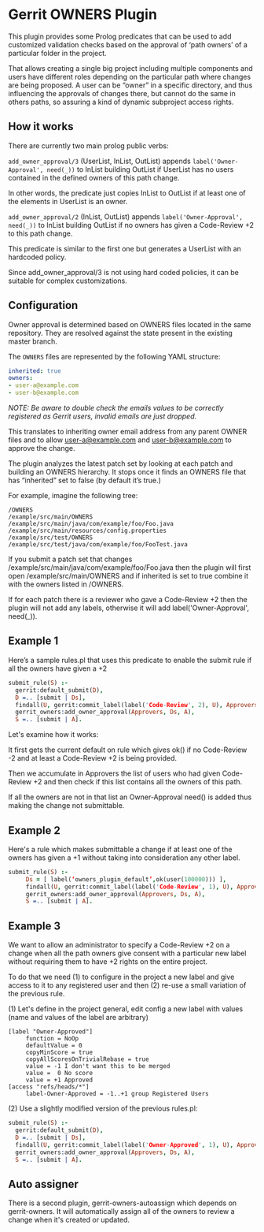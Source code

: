 # Gerrit OWNERS Plugin

This plugin provides some Prolog predicates that can be used to add customized
validation checks based on the approval of ‘path owners’ of a particular folder
in the project.

That allows creating a single big project including multiple components and
users have different roles depending on the particular path where changes are
being proposed. A user can be “owner” in a specific directory, and thus
influencing the approvals of changes there, but cannot do the same in others
paths, so assuring a kind of dynamic subproject access rights.

## How it works

There are currently two main prolog public verbs:

`add_owner_approval/3` (UserList, InList, OutList) 
appends `label('Owner-Approval', need(_))` to InList building OutList if
UserList has no users contained in the defined owners of this path change.

In other words, the predicate just copies InList to OutList if at least one of
the elements in UserList is an owner.

`add_owner_approval/2` (InList, OutList) 
appends `label('Owner-Approval', need(_))` to InList building OutList if
no owners has given a Code-Review +2  to this path change.

This predicate is similar to the first one but generates a UserList with an
hardcoded policy.

Since add_owner_approval/3 is not using hard coded policies, it can be suitable
for complex customizations.

## Configuration

Owner approval is determined based on OWNERS files located in the same
repository. They are resolved against the state present in the existing master
branch.

The `OWNERS` files are represented by the following YAML structure:

```yaml
inherited: true
owners:
- user-a@example.com
- user-b@example.com
```

_NOTE: Be aware to double check the emails values to be correctly registered as
Gerrit users, invalid emails are just dropped._

This translates to inheriting owner email address from any parent OWNER files
and to allow user-a@example.com and user-b@example.com to approve the change.

The plugin analyzes the latest patch set by looking at each patch and building
an OWNERS hierarchy. It stops once it finds an OWNERS file that has “inherited”
set to false (by default it’s true.)

For example, imagine the following tree:

```
/OWNERS
/example/src/main/OWNERS
/example/src/main/java/com/example/foo/Foo.java
/example/src/main/resources/config.properties
/example/src/test/OWNERS
/example/src/test/java/com/example/foo/FooTest.java
```

If you submit a patch set that changes /example/src/main/java/com/example/foo/Foo.java
then the plugin will first open /example/src/main/OWNERS and if inherited is set
to true combine it with the owners listed in /OWNERS.

If for each patch there is a reviewer who gave a Code-Review +2 then the plugin
will not add any labels, otherwise it will add label('Owner-Approval', need(_)).

## Example 1

Here’s a sample rules.pl that uses this predicate to enable the submit rule if
all the owners have given a +2

```prolog
submit_rule(S) :-
  gerrit:default_submit(D),
  D =.. [submit | Ds],
  findall(U, gerrit:commit_label(label('Code-Review', 2), U), Approvers),
  gerrit_owners:add_owner_approval(Approvers, Ds, A),
  S =.. [submit | A].
```
Let's examine how it works:

It first gets the current default on rule which gives ok() if no Code-Review -2
and at least a Code-Review +2 is being provided.

Then we accumulate in Approvers the list of users who had given Code-Review +2
and then check if this list contains all the owners of this path.

If all the owners are not in that list an Owner-Approval need() is added thus
making the change not submittable.

## Example 2

Here's a rule which makes submittable a change if at least one of the owners has
given a +1 without taking into consideration any other label.

```prolog
submit_rule(S) :-
     Ds = [ label(‘owners_plugin_default’,ok(user(100000))) ],
     findall(U, gerrit:commit_label(label('Code-Review', 1), U), Approvers),
     gerrit_owners:add_owner_approval(Approvers, Ds, A),
     S =.. [submit | A].
```


## Example 3

We want to allow an administrator to specify a Code-Review +2 on a change when
all the path owners give consent with a particular new label without requiring
them to have +2 rights on the entire project.

To do that we need (1) to configure in the project a new label and give access
to it to any registered user and then (2) re-use a small variation of the
previous rule.

(1) Let's define in the project general, edit config a new label with values
(name and values of the label are arbitrary)

```
[label "Owner-Approved"]
     function = NoOp
     defaultValue = 0
     copyMinScore = true
     copyAllScoresOnTrivialRebase = true
     value = -1 I don't want this to be merged
     value =  0 No score
     value = +1 Approved
[access "refs/heads/*"]
     label-Owner-Approved = -1..+1 group Registered Users
```

(2) Use a slightly modified version of the previous rules.pl:

```prolog
submit_rule(S) :-
  gerrit:default_submit(D),
  D =.. [submit | Ds],
  findall(U, gerrit:commit_label(label('Owner-Approved', 1), U), Approvers),
  gerrit_owners:add_owner_approval(Approvers, Ds, A),
  S =.. [submit | A].
```


## Auto assigner

There is a second plugin, gerrit-owners-autoassign which depends on
gerrit-owners. It will automatically assign all of the owners to review a
change when it's created or updated.
